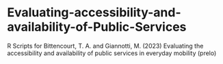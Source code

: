# Evaluating-accessibility-and-availability-of-Public-Services
R Scripts for Bittencourt, T. A. and Giannotti, M. (2023) Evaluating the accessibility and availability of public services in everyday mobility (prelo)
